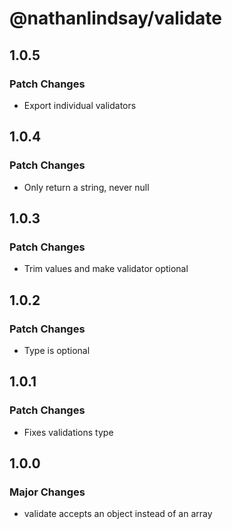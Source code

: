 # @nathanlindsay/validate

## 1.0.5

### Patch Changes

- Export individual validators

## 1.0.4

### Patch Changes

- Only return a string, never null

## 1.0.3

### Patch Changes

- Trim values and make validator optional

## 1.0.2

### Patch Changes

- Type is optional

## 1.0.1

### Patch Changes

- Fixes validations type

## 1.0.0

### Major Changes

- validate accepts an object instead of an array
